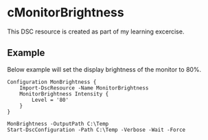 cMonitorBrightness
==

This DSC resource is created as part of my learning excercise.

Example
--
Below example will set the display brightness of the monitor to 80%.
```
Configuration MonBrightness {
    Import-DscResource -Name MonitorBrightness
    MonitorBrightness Intensity {
        Level = '80'
    }
}

MonBrightness -OutputPath C:\Temp
Start-DscConfiguration -Path C:\Temp -Verbose -Wait -Force
```